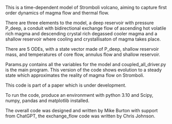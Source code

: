 This is a time-dependent model of Stromboli volcano, aiming to capture first order dynamics of magma flow and thermal flow. 

There are three elements to the model, a deep reservoir with pressure P_deep, a conduit with bidirectional exchange flow of ascending hot volatile rich magma and descending crystal rich degassed cooler magma and a shallow reservoir where cooling and crystallisaton of magma takes place.

There are 5 ODEs, with a state vector made of P_deep, shallow reservoir mass, and temperatures of core flow, annulus flow and shallow reservoir. 

Params.py contains all the variables for the model and coupled_all_driver.py is the main program. This version of the code shows evolution to a steady state which approximates the reality of magma flow on Stromboli.

This code is part of a paper which is under development.

To run the code, produce an environmwnt with python 3.10 and Scipy, numpy, pandas and matplotlib installed.

The overall code was designed and written by Mike Burton with support from ChatGPT, the exchange_flow code was written by Chris Johnson.
